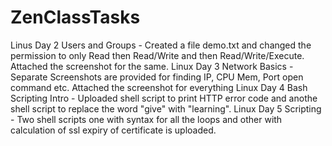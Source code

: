 # ZenClassTasks
Linus Day 2 Users and Groups - Created a file demo.txt and changed the permission to only Read then Read/Write and then Read/Write/Execute. Attached the screenshot for the same.
Linux Day 3 Network Basics - Separate Screenshots are provided for finding IP, CPU Mem, Port open command etc. Attached the screenshot for everything
Linux Day 4 Bash Scripting Intro - Uploaded shell script to print HTTP error code and anothe shell script to replace the word "give" with "learning".
Linux Day 5 Scripting - Two shell scripts one with syntax for all the loops and other with calculation of ssl expiry of certificate is uploaded.
